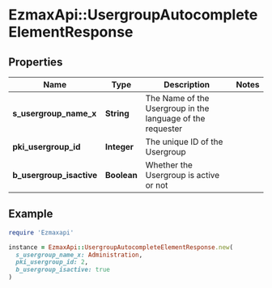 # EzmaxApi::UsergroupAutocompleteElementResponse

## Properties

| Name | Type | Description | Notes |
| ---- | ---- | ----------- | ----- |
| **s_usergroup_name_x** | **String** | The Name of the Usergroup in the language of the requester |  |
| **pki_usergroup_id** | **Integer** | The unique ID of the Usergroup |  |
| **b_usergroup_isactive** | **Boolean** | Whether the Usergroup is active or not |  |

## Example

```ruby
require 'Ezmaxapi'

instance = EzmaxApi::UsergroupAutocompleteElementResponse.new(
  s_usergroup_name_x: Administration,
  pki_usergroup_id: 2,
  b_usergroup_isactive: true
)
```

